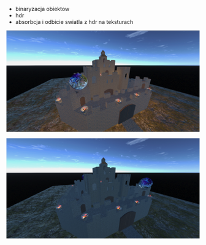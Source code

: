 - binaryzacja obiektow
- hdr
- absorbcja i odbicie swiatla z hdr na teksturach

![](FullLighting.png)

![](HdrOnlyLighting.png)
 






